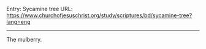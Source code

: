 Entry: Sycamine tree
URL: https://www.churchofjesuschrist.org/study/scriptures/bd/sycamine-tree?lang=eng

---

The mulberry.
